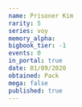 ```yaml
---
name: Prisoner Kim
rarity: 5
series: voy
memory_alpha:
bigbook_tier: -1
events: 0
in_portal: true
date: 01/09/2020
obtained: Pack
mega: false
published: true
---
```



